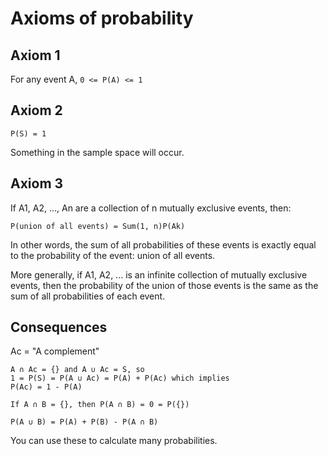 # Axioms of probability

## Axiom 1

For any event A, `0 <= P(A) <= 1`

## Axiom 2

`P(S) = 1`

Something in the sample space will occur.

## Axiom 3

If A1, A2, ..., An are a collection of n mutually exclusive events, then:

```
P(union of all events) = Sum(1, n)P(Ak)
```

In other words, the sum of all probabilities of these events is exactly equal to
the probability of the event: union of all events.

More generally, if A1, A2, ... is an infinite collection of mutually exclusive
events, then the probability of the union of those events is the same as the sum
of all probabilities of each event.

## Consequences

Ac = "A complement"

```
A ∩ Ac = {} and A ∪ Ac = S, so
1 = P(S) = P(A ∪ Ac) = P(A) + P(Ac) which implies
P(Ac) = 1 - P(A)

If A ∩ B = {}, then P(A ∩ B) = 0 = P({})

P(A ∪ B) = P(A) + P(B) - P(A ∩ B)
```

You can use these to calculate many probabilities.

